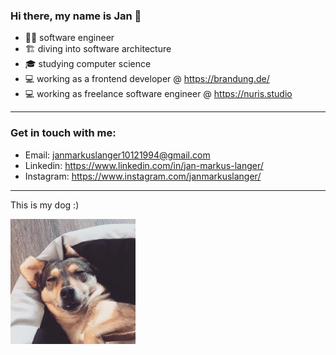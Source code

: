 ### Hi there, my name is Jan 👋

- 🧑‍💼 software engineer
- 🏗️ diving into software architecture
- 🎓 studying computer science
- 💻 working as a frontend developer @ https://brandung.de/
- 💻 working as freelance software engineer @ https://nuris.studio

---

### Get in touch with me:

- Email: [janmarkuslanger10121994@gmail.com](janmarkuslanger10121994@gmail.com) 
- Linkedin: https://www.linkedin.com/in/jan-markus-langer/
- Instagram: https://www.instagram.com/janmarkuslanger/

---

<p>This is my dog :)</p>
<img width="200" src="nuri.jpeg" />

